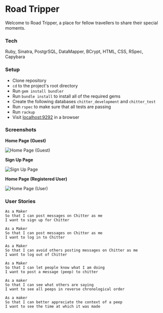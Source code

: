Road Tripper
=================
Welcome to Road Tripper, a place for fellow travellers to share their special moments.

### Tech

Ruby, Sinatra, PostgrSQL, DataMapper, BCrypt, HTML, CSS, RSpec, Capybara

### Setup

* Clone repository
* `cd` to the project's root directory
* Run `gem install bundler`
* Run `bundle install` to install all of the required gems
* Create the following databases `chitter_development` and `chitter_test`
* Run `rspec` to make sure that all tests are passing
* Run `rackup`
* Visit [localhost:9292](localhost:9292) in a browser

### Screenshots

**Home Page (Guest)**

![Home Page (Guest)](https://s25.postimg.org/w3ajf63gv/Screenshot_2017-06-01_09.39.27.png)

**Sign Up Page**

![Sign Up Page](https://s25.postimg.org/or539ml8v/Screenshot_2017-06-01_09.44.07.png)

**Home Page (Registered User)**

![Home Page (User)](https://s25.postimg.org/kw1p72233/Screenshot_2017-06-01_09.44.54.png)

### User Stories

```
As a Maker
So that I can post messages on Chitter as me
I want to sign up for Chitter

As a Maker
So that I can post messages on Chitter as me
I want to log in to Chitter

As a Maker
So that I can avoid others posting messages on Chitter as me
I want to log out of Chitter

As a Maker
So that I can let people know what I am doing  
I want to post a message (peep) to chitter

As a maker
So that I can see what others are saying  
I want to see all peeps in reverse chronological order

As a maker
So that I can better appreciate the context of a peep
I want to see the time at which it was made
```
